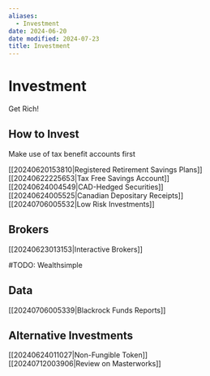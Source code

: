 ```yaml
---
aliases:
  - Investment
date: 2024-06-20
date modified: 2024-07-23
title: Investment
---
```


# Investment

Get Rich!

## How to Invest

Make use of tax benefit accounts first

[[20240620153810|Registered Retirement Savings Plans]]  
[[20240622225653|Tax Free Savings Account]]  
[[20240624004549|CAD-Hedged Securities]]  
[[20240624005525|Canadian Depositary Receipts]]  
[[20240706005532|Low Risk Investments]]

## Brokers

[[20240623013153|Interactive Brokers]]

#TODO: Wealthsimple

## Data

[[20240706005339|Blackrock Funds Reports]]

## Alternative Investments

[[20240624011027|Non-Fungible Token]]  
[[20240712003906|Review on Masterworks]]
